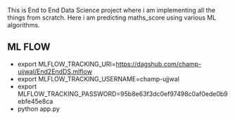 This is End to End Data Science project where i am implementing all the things from scratch. Here i am predicting maths_score using various ML algorithms.
## ML FLOW
- export MLFLOW_TRACKING_URI=https://dagshub.com/champ-ujjwal/End2EndDS.mlflow
- export MLFLOW_TRACKING_USERNAME=champ-ujjwal
- export MLFLOW_TRACKING_PASSWORD=95b8e63f3dc0ef97498c0af0ede0b9ebfe45e8ca
- python app.py



